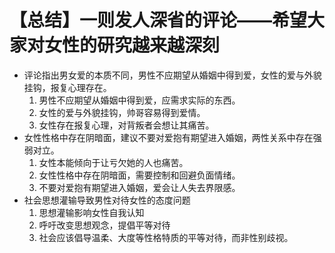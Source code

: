 # 【总结】一则发人深省的评论——希望大家对女性的研究越来越深刻

-   评论指出男女爱的本质不同，男性不应期望从婚姻中得到爱，女性的爱与外貌挂钩，报复心理存在。
    1.  男性不应期望从婚姻中得到爱，应需求实际的东西。
    2.  女性的爱与外貌挂钩，帅哥容易得到爱情。
    3.  女性存在报复心理，对背叛者会想让其痛苦。
-   女性性格中存在阴暗面，建议不要对爱抱有期望进入婚姻，两性关系中存在强弱对立。
    1.  女性本能倾向于让亏欠她的人也痛苦。
    2.  女性性格中存在阴暗面，需要控制和回避负面情绪。
    3.  不要对爱抱有期望进入婚姻，爱会让人失去界限感。
-   社会思想灌输导致男性对待女性的态度问题
    1.  思想灌输影响女性自我认知
    2.  呼吁改变思想观念，提倡平等对待
    3.  社会应该倡导温柔、大度等性格特质的平等对待，而非性别歧视。